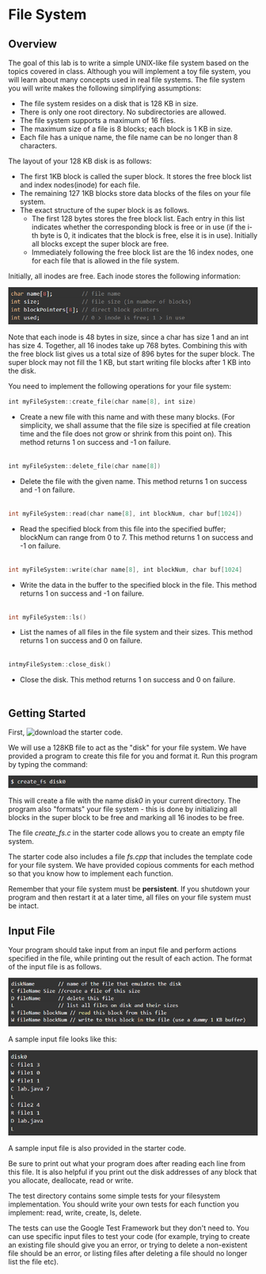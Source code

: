 # File System

## Overview

The goal of this lab is to write a simple UNIX-like file system based on the topics covered in class. Although you will implement a toy file system, you will learn about many concepts used in real file systems. The file system you will write makes the following simplifying assumptions:

- The file system resides on a disk that is 128 KB in size.
- There is only one root directory. No subdirectories are allowed.
- The file system supports a maximum of 16 files.
- The maximum size of a file is 8 blocks; each block is 1 KB in size.
- Each file has a unique name, the file name can be no longer than 8 characters.

The layout of your 128 KB disk is as follows:

- The first 1KB block is called the super block. It stores the free block list and index nodes(inode) for each file.
- The remaining 127 1KB blocks store data blocks of the files on your file system.
- The exact structure of the super block is as follows.
  - The first 128 bytes stores the free block list. Each entry in this list indicates whether the corresponding block is free or in use (if the i-th byte is 0, it indicates that the block is free, else it is in use). Initially all blocks except the super block are free.
  - Immediately following the free block list are the 16 index nodes, one for each file that is allowed in the file system.

Initially, all inodes are free. Each inode stores the following information:

![Inode Info](./pics/Inode-info.png "Inode Info")

Note that each inode is 48 bytes in size, since a char has size 1 and an int has size 4. Together, all 16 inodes take up 768 bytes. Combining this with the free block list gives us a total size of 896 bytes for the super block. The super block may not fill the 1 KB, but start writing file blocks after 1 KB into the disk.

You need to implement the following operations for your file system:

```c++
int​​ myFileSystem::create_file​(​char​ name[​8​], ​int​ size)
```
- Create a new file with this name and with these many blocks. (For simplicity, we shall assume that the file size is specified at file creation time and the file does not grow or shrink from this point on). This method returns 1 on success and -1 on failure.
<br></br>

```c++
int​​ myFileSystem::delete_file​(​char​ name[​8​])
```
- Delete the file with the given ​name​. This method returns 1 on success and -1 on failure.
<br></br>

```c++
int ​​myFileSystem::read​(​char​ name[​8​], ​int​ blockNum, ​char​ buf[​1024​])
```
- Read the specified block from this file into the specified buffer; ​blockNum​ can range from 0 to 7. This method returns 1 on success and -1 on failure.
<br></br>

```c++
int ​​myFileSystem::write​(​char​ name[​8​], ​int​ blockNum, ​char​ buf[​1024​]
```
- Write the data in the buffer to the specified block in the file. This method returns 1 on success and -1 on failure.
<br></br>

```c++
int ​​myFileSystem::ls​()
```
- List the names of all files in the file system and their sizes. This method returns 1 on success and 0 on failure.
<br></br>

```c++
int​​myFileSystem::close_disk​()
```
- Close the disk. This method returns 1 on success and 0 on failure.
<br></br>

## Getting Started

First, ![download the starter code](https://drive.google.com/file/d/1rnVj6F-ojJ8YKCGGV1cMPmK5fvVHyQ_8/view?usp=sharing "Starter Code").

We will use a 128KB file to act as the "disk" for your file system. We have provided a program to create this file for you and format it. Run this program by typing the command:

![create_fs disk0](./pics/create-fs.png "create_fs disk0")

This will create a file with the name ​*disk0*​ in your current directory. The program also "formats" your file system - this is done by initializing all blocks in the super block to be free and marking all 16 inodes to be free.

The file *​create_fs.c​* in the starter code allows you to create an empty file system.

The starter code also includes a file ​*fs.cpp​* that includes the template code for your file system. We have provided copious comments for each method so that you know how to implement each function.

Remember that your file system must be **​persistent**​. If you shutdown your program and then restart it at a later time, all files on your file system must be intact.

## Input File

Your program should take input from an input file and perform actions specified in the file, while printing out the result of each action. The format of the input file is as follows.

![Input Format](./pics/input-format.png "Input Format")

A sample input file looks like this:

![Sample Input](./pics/input-sample.png "Sample Input")

A sample input file is also provided in the starter code.

Be sure to print out what your program does after reading each line from this file.  It is also helpful if you print out the disk addresses of any block that you allocate, deallocate, read or write.

The test directory contains some simple tests for your filesystem implementation.  You should write your own tests for each function you implement: read, write, create, ls, delete.

The tests can use the Google Test Framework but they don't need to. You can use specific input files to test your code (for example, trying to create an existing file should give you an error, or trying to delete a non-existent file should be an error, or listing files after deleting a file should no longer list the file etc).